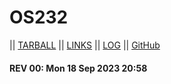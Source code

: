 # OS232

|| [TARBALL](SandBox/DaWanAnOnli.tar.xz) || [LINKS](links.md) || [LOG](TXT/mylog.txt) || [GitHub](https://github.com/DaWanAnOnlil/os232/)

#### REV 00: Mon 18 Sep 2023 20:58
